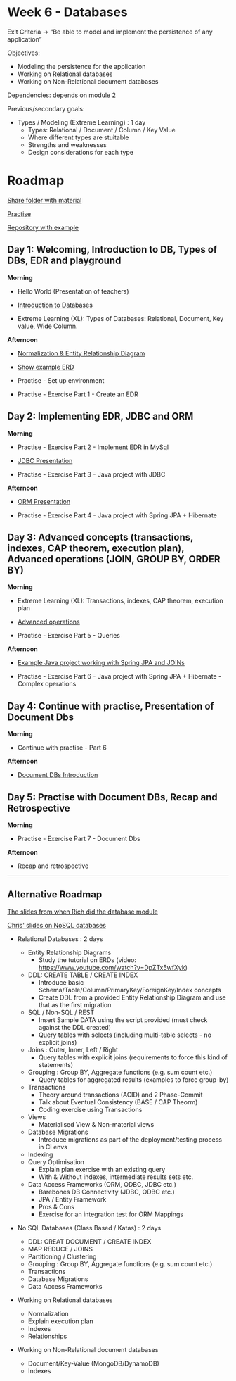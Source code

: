 # Week 6 - Databases 

Exit Criteria → “Be able to model and implement the persistence of any application”

Objectives: 
  * Modeling the persistence for the application
  * Working on Relational databases
  * Working on Non-Relational document databases

Dependencies: depends on module 2

Previous/secondary goals:

* Types / Modeling (Extreme Learning) : 1 day
  * Types: Relational / Document / Column / Key Value
  * Where different types are stuitable
  * Strengths and weaknesses
  * Design considerations for each type


# Roadmap

[Share folder with material](https://drive.google.com/drive/u/0/folders/1Ic-1MgzKnoGIekz6ItZifhmVJeBBXtEJ)

[Practise](https://docs.google.com/document/d/1x5tw-r2JJg2-MH6rSBP4ae9hGOh4SDxag_ypWCd_4Vo/Redit)

[Repository with example](https://github.com/ferwguerra/example-jpa)

## Day 1: Welcoming, Introduction to DB, Types of DBs, EDR and playground

**Morning**

* Hello World (Presentation of teachers)

* [Introduction to Databases](https://docs.google.com/presentation/d/1_AykLFUobCKPydRDc96ra3tPEwx_vP460mQBjZ-M64s/edit#slide=id.g4190a851a3_0_245)

* Extreme Learning (XL): Types of Databases: Relational, Document, Key value, Wide Column.

**Afternoon**

* [Normalization & Entity Relationship Diagram](https://docs.google.com/presentation/d/1qw-TRm0zrKkC722WqhBUCcgcYgK2-UxkLxVjatxmeO8/edit?usp=sharing)

* [Show example ERD](https://docs.google.com/document/d/1tV_b_xsaAkHW0QklbWSE8slQGOSpWCQh8DgyKljhkXc/edit)

* Practise - Set up environment

* Practise - Exercise Part 1 - Create an EDR


## Day 2: Implementing EDR, JDBC and ORM

**Morning**

* Practise - Exercise Part 2 - Implement EDR in MySql

* [JDBC Presentation](https://docs.google.com/presentation/d/1ag2LIIcW6XoukiQUVoPg76DIwskMfDRwxTwLPlyy88M/edit)

* Practise - Exercise Part 3 - Java project with JDBC


**Afternoon**

* [ORM Presentation](https://docs.google.com/presentation/d/1ag2LIIcW6XoukiQUVoPg76DIwskMfDRwxTwLPlyy88M/edit)

* Practise - Exercise Part 4 - Java project with Spring JPA + Hibernate


## Day 3: Advanced concepts (transactions, indexes, CAP theorem, execution plan), Advanced operations (JOIN, GROUP BY, ORDER BY)

**Morning**

* Extreme Learning (XL): Transactions, indexes, CAP theorem, execution plan

* [Advanced operations](https://docs.google.com/presentation/d/1raQrl6BTCqbqcOQr9GnAj9cvLTP1eigTDD4h0q1to7Q/edit#slide=id.g41bf4bd4c0_0_5)

* Practise - Exercise Part 5 - Queries


**Afternoon**

* [Example Java project working with Spring JPA and JOINs](https://github.com/ferwguerra/example-jpa)

* Practise - Exercise Part 6 - Java project with Spring JPA + Hibernate - Complex operations

## Day 4: Continue with practise, Presentation of Document Dbs

**Morning**

* Continue with practise - Part 6

**Afternoon**

* [Document DBs Introduction](https://docs.google.com/presentation/d/1XytmcCnysyzCrBGC8LOLMpp3DScIX4d2-Hh5RjRJ0P0/edit)

## Day 5: Practise with Document DBs, Recap and Retrospective

**Morning**

* Practise - Exercise Part 7 - Document Dbs

**Afternoon**

* Recap and retrospective


----

## Alternative Roadmap

[The slides from when Rich did the database module](https://docs.google.com/presentation/d/1ajYRsucd28uJPpFya5LUpvPQ8vWRXjwWI2cCwW5pwHM/edit?usp=sharing)

[Chris' slides on NoSQL databases](https://docs.google.com/presentation/d/1_H4t5puQIf4SA629qlOh78Fo7U_mNnB2VKaVP3JdcyI/edit?usp=sharing)

* Relational Databases : 2 days
  * Entity Relationship Diagrams
    * Study the tutorial on ERDs (video: https://www.youtube.com/watch?v=DpZTx5wfXyk)
  * DDL: CREATE TABLE / CREATE INDEX
    * Introduce basic Schema/Table/Column/PrimaryKey/ForeignKey/Index concepts
    * Create DDL from a provided Entity Relationship Diagram and use that as the first migration
  * SQL / Non-SQL / REST
    * Insert Sample DATA using the script provided (must check against the DDL created)
    * Query tables with selects (including multi-table selects - no explicit joins)
  * Joins : Outer, Inner, Left / Right
    * Query tables with explicit joins (requirements to force this kind of statements)
  * Grouping : Group BY,  Aggregate functions (e.g. sum count etc.)
    * Query tables for aggregated results (examples to force group-by)
  * Transactions
    * Theory around transactions (ACID) and 2 Phase-Commit
    * Talk about Eventual Consistency (BASE / CAP Theorm)
    * Coding exercise using Transactions
  * Views
    * Materialised View & Non-material views
  * Database Migrations
    * Introduce migrations as part of the deployment/testing process in CI envs
  * Indexing 
  * Query Optimisation
    * Explain plan exercise with an existing query
    * With & Without indexes, intermediate results sets etc.
  * Data Access Frameworks (ORM, ODBC, JDBC etc.)
    * Barebones DB Connectivity (JDBC, ODBC etc.)
    * JPA / Entity Framework 
    * Pros & Cons
    * Exercise for an integration test for ORM Mappings
* No SQL Databases (Class Based / Katas) : 2 days
  * DDL: CREAT DOCUMENT / CREATE INDEX
  * MAP REDUCE / JOINS
  * Partitioning / Clustering
  * Grouping : Group BY,  Aggregate functions (e.g. sum count etc.)
  * Transactions
  * Database Migrations
  * Data Access Frameworks 


* Working on Relational databases
  * Normalization
  * Explain execution plan
  * Indexes
  * Relationships
* Working on Non-Relational document databases
  * Document/Key-Value (MongoDB/DynamoDB)
  * Indexes






